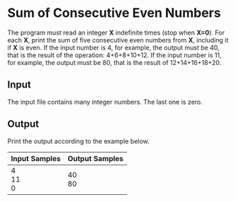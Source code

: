 # Sum of Consecutive Even Numbers
The program must read an integer **X** indefinite times (stop when **X=0**). For each **X**, print the sum of five consecutive even numbers from **X**, including it if **X** is even. If the input number is 4, for example, the output must be 40, that is the result of the operation: 4+6+8+10+12. If the input number is 11, for example, the output must be 80, that is the result of 12+14+16+18+20.

## Input
The input file contains many integer numbers. The last one is zero.

## Output
Print the output according to the example below.

|  Input Samples | Output Samples |
|----------------|----------------|
| 4<br> 11<br> 0 | 40<br> 80      |